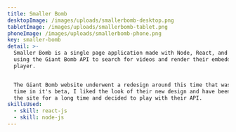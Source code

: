 ```yaml
---
title: Smaller Bomb
desktopImage: /images/uploads/smallerbomb-desktop.png
tabletImage: /images/uploads/smallerbomb-tablet.png
phoneImage: /images/uploads/smallerbomb-phone.png
key: smaller-bomb
detail: >-
  Smaller Bomb is a single page application made with Node, React, and Flex box,
  using the Giant Bomb API to search for videos and render their embedded video
  player.


  The Giant Bomb website underwent a redesign around this time that was at the
  time in it's beta, I liked the look of their new design and have been a fan of
  the site for a long time and decided to play with their API.
skillsUsed:
  - skill: react-js
  - skill: node-js
---
```


